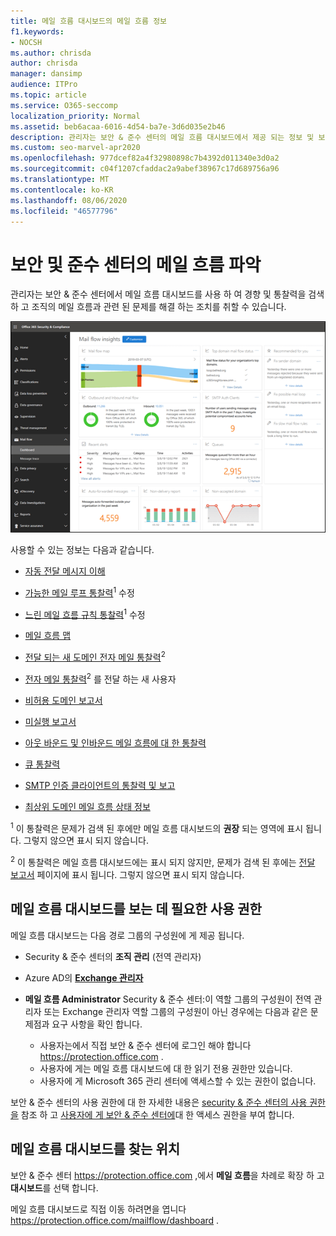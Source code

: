 ```yaml
---
title: 메일 흐름 대시보드의 메일 흐름 정보
f1.keywords:
- NOCSH
ms.author: chrisda
author: chrisda
manager: dansimp
audience: ITPro
ms.topic: article
ms.service: O365-seccomp
localization_priority: Normal
ms.assetid: beb6acaa-6016-4d54-ba7e-3d6d035e2b46
description: 관리자는 보안 & 준수 센터의 메일 흐름 대시보드에서 제공 되는 정보 및 보고에 대해 알아볼 수 있습니다.
ms.custom: seo-marvel-apr2020
ms.openlocfilehash: 977dcef82a4f32980898c7b4392d011340e3d0a2
ms.sourcegitcommit: c04f1207cfaddac2a9abef38967c17d689756a96
ms.translationtype: MT
ms.contentlocale: ko-KR
ms.lasthandoff: 08/06/2020
ms.locfileid: "46577796"
---
```

# <a name="mail-flow-insights-in-the-security--compliance-center"></a>보안 및 준수 센터의 메일 흐름 파악

관리자는 보안 & 준수 센터에서 메일 흐름 대시보드를 사용 하 여 경향 및 통찰력을 검색 하 고 조직의 메일 흐름과 관련 된 문제를 해결 하는 조치를 취할 수 있습니다.

![보안 & 준수 센터의 메일 흐름 대시보드](../../media/mail-flow-dashboard-v2.png)

사용할 수 있는 정보는 다음과 같습니다.

- [자동 전달 메시지 이해](mfi-auto-forwarded-messages-report.md)

- [가능한 메일 루프 통찰력](mfi-mail-loop-insight.md)<sup>1</sup> 수정

- [느린 메일 흐름 규칙 통찰력](mfi-slow-mail-flow-rules-insight.md)<sup>1</sup> 수정

- [메일 흐름 맵](mfi-mail-flow-map-report.md)

- [전달 되는 새 도메인 전자 메일 통찰력](mfi-new-domains-being-forwarded-email.md)<sup>2</sup>

- [전자 메일 통찰력](mfi-new-users-forwarding-email.md)<sup>2</sup> 를 전달 하는 새 사용자

- [비허용 도메인 보고서](mfi-non-accepted-domain-report.md)

- [미실행 보고서](mfi-non-delivery-report.md)

- [아웃 바운드 및 인바운드 메일 흐름에 대 한 통찰력](mfi-outbound-and-inbound-mail-flow.md)

- [큐 통찰력](mfi-queue-alerts-and-queues.md)

- [SMTP 인증 클라이언트의 통찰력 및 보고](mfi-smtp-auth-clients-report.md)

- [최상위 도메인 메일 흐름 상태 정보](mfi-domain-mail-flow-status-insight.md)

<sup>1</sup> 이 통찰력은 문제가 검색 된 후에만 메일 흐름 대시보드의 **권장** 되는 영역에 표시 됩니다. 그렇지 않으면 표시 되지 않습니다.

<sup>2</sup> 이 통찰력은 메일 흐름 대시보드에는 표시 되지 않지만, 문제가 검색 된 후에는 [전달 보고서](view-mail-flow-reports.md#forwarding-report) 페이지에 표시 됩니다. 그렇지 않으면 표시 되지 않습니다.

## <a name="permissions-required-to-view-the-mail-flow-dashboard"></a>메일 흐름 대시보드를 보는 데 필요한 사용 권한

메일 흐름 대시보드는 다음 경로 그룹의 구성원에 게 제공 됩니다.

- Security & 준수 센터의 **조직 관리** (전역 관리자)

- Azure AD의 **[Exchange 관리자](https://docs.microsoft.com/azure/active-directory/users-groups-roles/directory-assign-admin-roles#exchange-administrator)**

- **메일 흐름 Administrator** Security & 준수 센터:이 역할 그룹의 구성원이 전역 관리자 또는 Exchange 관리자 역할 그룹의 구성원이 아닌 경우에는 다음과 같은 문제점과 요구 사항을 확인 합니다.

  - 사용자는에서 직접 보안 & 준수 센터에 로그인 해야 합니다 <https://protection.office.com> .
  - 사용자에 게는 메일 흐름 대시보드에 대 한 읽기 전용 권한만 있습니다.
  - 사용자에 게 Microsoft 365 관리 센터에 액세스할 수 있는 권한이 없습니다.

보안 & 준수 센터의 사용 권한에 대 한 자세한 내용은 [security & 준수 센터의 사용 권한을](permissions-in-the-security-and-compliance-center.md) 참조 하 고 [사용자에 게 보안 & 준수 센터에](grant-access-to-the-security-and-compliance-center.md)대 한 액세스 권한을 부여 합니다.

## <a name="where-to-find-the-mail-flow-dashboard"></a>메일 흐름 대시보드를 찾는 위치

보안 & 준수 센터 <https://protection.office.com> ,에서 **메일 흐름**을 차례로 확장 하 고 **대시보드**를 선택 합니다.

메일 흐름 대시보드로 직접 이동 하려면을 엽니다 <https://protection.office.com/mailflow/dashboard> .
